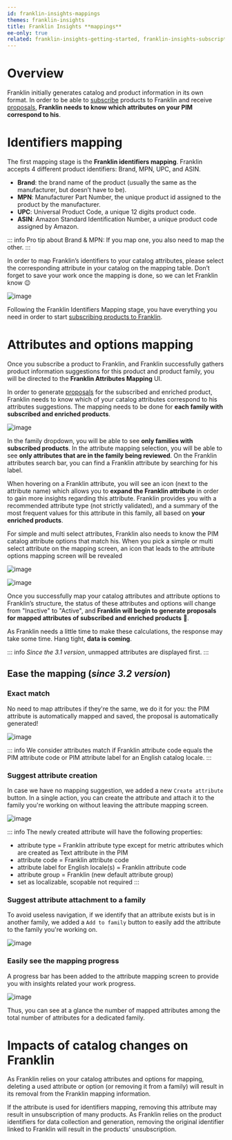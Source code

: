 ```yaml
---
id: franklin-insights-mappings
themes: franklin-insights
title: Franklin Insights **mappings**
ee-only: true
related: franklin-insights-getting-started, franklin-insights-subscriptions
---
```


# Overview

Franklin initially generates catalog and product information in its own format. In order to be able to [subscribe](franklin-insights-subscriptions.html) products to Franklin and receive [proposals](proposals-workflow.html), **Franklin needs to know which attributes on your PIM correspond to his**.

# Identifiers mapping

The first mapping stage is the **Franklin identifiers mapping**. Franklin accepts 4 different product identifiers: Brand, MPN, UPC, and ASIN.

- **Brand**: the brand name of the product (usually the same as the manufacturer, but doesn’t have to be).
- **MPN**: Manufacturer Part Number, the unique product id assigned to the product by the manufacturer.
- **UPC**: Universal Product Code, a unique 12 digits product code.
- **ASIN**: Amazon Standard Identification Number, a unique product code assigned by Amazon.

::: info
Pro tip about Brand & MPN: If you map one, you also need to map the other.
:::

In order to map Franklin’s identifiers to your catalog attributes, please select the corresponding attribute in your catalog on the mapping table. Don’t forget to save your work once the mapping is done, so we can let Franklin know :wink:

![image](../img/Akeneo_Screenshot_Franklin_Insights_Identifiers_Mapping.png)

Following the Franklin Identifiers Mapping stage, you have everything you need in order to start [subscribing products to Franklin](franklin-insights-subscriptions.html).

# Attributes and options mapping

Once you subscribe a product to Franklin, and Franklin successfully gathers product information suggestions for this product and product family, you will be directed to the **Franklin Attributes Mapping** UI.

In order to generate [proposals](proposals-workflow.html) for the subscribed and enriched product, Franklin needs to know which of your catalog attributes correspond to his attributes suggestions. The mapping needs to be done for **each family with subscribed and enriched products**.

![image](../img/Akeneo_Screenshot_Franklin_Insights_Attributes_Mapping.png)

In the family dropdown, you will be able to see **only families with subscribed products**. In the attribute mapping selection, you will be able to see **only attributes that are in the family being reviewed**. On the Franklin attributes search bar, you can find a Franklin attribute by searching for his label.

When hovering on a Franklin attribute, you will see an icon (next to the attribute name) which allows you to **expand the Franklin attribute** in order to gain more insights regarding this attribute.  Franklin provides you with a recommended attribute type (not strictly validated), and a summary of the most frequent values for this attribute in this family, all based on **your enriched products**.

For simple and multi select attributes, Franklin also needs to know the PIM catalog attribute options that match his. When you pick a simple or multi select attribute on the mapping screen, an icon that leads to the attribute options mapping screen will be revealed

![image](../img/Akeneo_Screenshot_Franklin_Insights_Attributes_Options_Entry.png)

![image](../img/Akeneo_Screenshot_Franklin_Insights_Options_Mapping.png)

Once you successfully map your catalog attributes and attribute options to Franklin’s structure, the status of these attributes and options will change from "Inactive" to "Active", and **Franklin will begin to generate proposals for mapped attributes of subscribed and enriched products** :tada:.

As Franklin needs a little time to make these calculations, the response may take some time. Hang tight, **data is coming**.

::: info
_Since the 3.1 version_, unmapped attributes are displayed first.
:::

## Ease the mapping (_since 3.2 version_)

### Exact match

No need to map attributes if they're the same, we do it for you: the PIM attribute is automatically mapped and saved, the proposal is automatically generated!

![image](../img/franklin_exact_match.png)

::: info
We consider attributes match if Franklin attribute code equals the PIM attribute code or PIM attribute label for an English catalog locale.
:::

### Suggest attribute creation

In case we have no mapping suggestion, we added a new `Create attribute` button. In a single action, you can create the attribute and attach it to the family you're working on without leaving the attribute mapping screen.

![image](../img/franklin_create_attribute.png)

::: info
The newly created attribute will have the following properties:
- attribute type = Franklin attribute type except for metric attributes which are created as Text attribute in the PIM
- attribute code = Franklin attribute code
- attribute label for English locale(s) = Franklin attribute code
- attribute group = Franklin (new default attribute group)
- set as localizable, scopable not required
:::

### Suggest attribute attachment to a family

To avoid useless navigation, if we identify that an attribute exists but is in another family, we added a `Add to family` button to easily add the attribute to the family you're working on.

![image](../img/franklin_add_to_family.png)

### Easily see the mapping progress

A progress bar has been added to the attribute mapping screen to provide you with insights related your work progress.

![image](../img/franklin_progress_bar.png)

Thus, you can see at a glance the number of mapped attributes among the total number of attributes for a dedicated family.

# Impacts of catalog changes on Franklin

As Franklin relies on your catalog attributes and options for mapping, deleting a used attribute or option (or removing it from a family) will result in its removal from the Franklin mapping information.

If the attribute is used for identifiers mapping, removing this attribute may result in unsubscription of many products. As Franklin relies on the product identifiers for data collection and generation, removing the original identifier linked to Franklin will result in the products' unsubscription.

